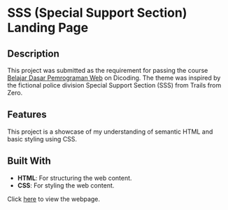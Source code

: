 # SSS (Special Support Section) Landing Page

## Description
This project was submitted as the requirement for passing the course [Belajar Dasar Pemrograman Web](https://www.dicoding.com/academies/123-belajar-dasar-pemrograman-web) on Dicoding. The theme was inspired by the fictional police division Special Support Section (SSS) from Trails from Zero.

## Features
This project is a showcase of my understanding of semantic HTML and basic styling using CSS.

## Built With
- **HTML**: For structuring the web content.
- **CSS**: For styling the web content.

Click [here](https://mediarahan.github.io/DicodingWebBeginner/) to view the webpage.
